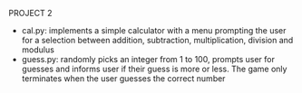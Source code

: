 PROJECT 2
* cal.py: implements a simple calculator with a menu prompting the user for a selection between addition, subtraction, multiplication, division and modulus
* guess.py: randomly picks an integer from 1 to 100, prompts user for guesses and informs user if their guess is more or less. The game only terminates when the user guesses the correct number
